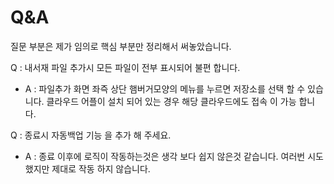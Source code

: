 # Q&A

질문 부분은 제가 임의로 핵심 부분만 정리해서 써놓았습니다. 


Q : 내서재 파일 추가시 모든 파일이 전부 표시되어 불편 합니다. 

* A : 파일추가 화면 좌즉 상단 햄버거모양의 메뉴를 누르면 저장소를 선택 할 수 있습니다. 클라우드 어플이 설치 되어 있는 경우 해당 클라우드에도 접속 이 가능 합니다. 

Q : 종료시 자동백업 기능 을 추가 해 주세요. 

* A : 종료 이후에 로직이 작동하는것은 생각 보다 쉽지 않은것 같습니다. 여러번 시도 했지만 제대로 작동 하지 않습니다.


